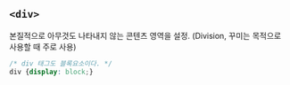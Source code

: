 ## ```<div>```

본질적으로 아무것도 나타내지 않는 콘텐츠 영역을 설정.
(Division, 꾸미는 목적으로 사용할 때 주로 사용)


```css
/* div 태그도 블록요소이다. */
div {display: block;}
```